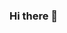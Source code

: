 ### Hi there 👋

<!--
**MargaretBassney/MargaretBassney** is a ✨ _special_ ✨ repository because its `README.md` (this file) appears on your GitHub profile.

Here are some ideas to get you started:

- 🔭 I’m currently working on a fairness metrics in machine learning notebook
- 🌱 I’m currently learning R packages and advanced programing 
- 📫 How to reach me: margaretbassney@gmail.com
- 😄 Pronouns: she/her

-->
